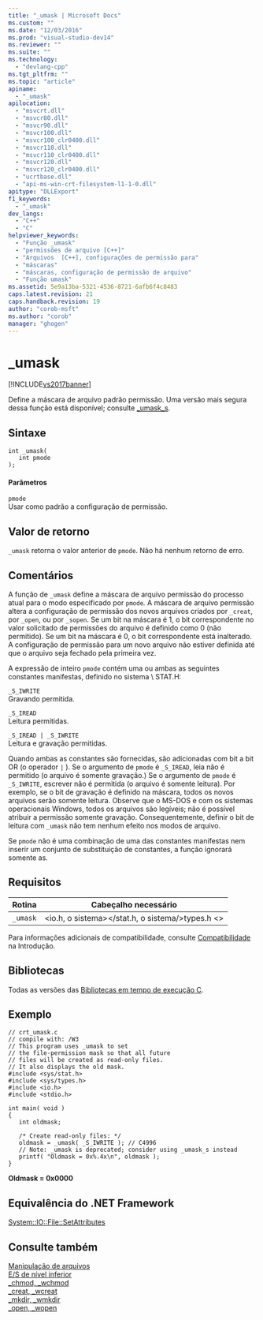 ```yaml
---
title: "_umask | Microsoft Docs"
ms.custom: ""
ms.date: "12/03/2016"
ms.prod: "visual-studio-dev14"
ms.reviewer: ""
ms.suite: ""
ms.technology: 
  - "devlang-cpp"
ms.tgt_pltfrm: ""
ms.topic: "article"
apiname: 
  - "_umask"
apilocation: 
  - "msvcrt.dll"
  - "msvcr80.dll"
  - "msvcr90.dll"
  - "msvcr100.dll"
  - "msvcr100_clr0400.dll"
  - "msvcr110.dll"
  - "msvcr110_clr0400.dll"
  - "msvcr120.dll"
  - "msvcr120_clr0400.dll"
  - "ucrtbase.dll"
  - "api-ms-win-crt-filesystem-l1-1-0.dll"
apitype: "DLLExport"
f1_keywords: 
  - "_umask"
dev_langs: 
  - "C++"
  - "C"
helpviewer_keywords: 
  - "Função _umask"
  - "permissões de arquivo [C++]"
  - "Arquivos  [C++], configurações de permissão para"
  - "máscaras"
  - "máscaras, configuração de permissão de arquivo"
  - "Função umask"
ms.assetid: 5e9a13ba-5321-4536-8721-6afb6f4c8483
caps.latest.revision: 21
caps.handback.revision: 19
author: "corob-msft"
ms.author: "corob"
manager: "ghogen"
---
```

# _umask
[!INCLUDE[vs2017banner](../../assembler/inline/includes/vs2017banner.md)]

Define a máscara de arquivo padrão permissão.  Uma versão mais segura dessa função está disponível; consulte [\_umask\_s](../Topic/_umask_s.md).  
  
## Sintaxe  
  
```  
int _umask(  
   int pmode   
);  
```  
  
#### Parâmetros  
 `pmode`  
 Usar como padrão a configuração de permissão.  
  
## Valor de retorno  
 `_umask` retorna o valor anterior de `pmode`.  Não há nenhum retorno de erro.  
  
## Comentários  
 A função de `_umask` define a máscara de arquivo permissão do processo atual para o modo especificado por `pmode`*.* A máscara de arquivo permissão altera a configuração de permissão dos novos arquivos criados por `_creat`, por `_open`, ou por `_sopen`.  Se um bit na máscara é 1, o bit correspondente no valor solicitado de permissões do arquivo é definido como 0 \(não permitido\).  Se um bit na máscara é 0, o bit correspondente está inalterado.  A configuração de permissão para um novo arquivo não estiver definida até que o arquivo seja fechado pela primeira vez.  
  
 A expressão de inteiro `pmode` contém uma ou ambas as seguintes constantes manifestas, definido no sistema \\ STAT.H:  
  
 `_S_IWRITE`  
 Gravando permitida.  
  
 `_S_IREAD`  
 Leitura permitidas.  
  
 `_S_IREAD | _S_IWRITE`  
 Leitura e gravação permitidas.  
  
 Quando ambas as constantes são fornecidas, são adicionadas com bit a bit OR \(o operador          `|`  \).  Se o argumento de `pmode` é `_S_IREAD`, leia não é permitido \(o arquivo é somente gravação.\)  Se o argumento de `pmode` é `_S_IWRITE`, escrever não é permitida \(o arquivo é somente leitura\).  Por exemplo, se o bit de gravação é definido na máscara, todos os novos arquivos serão somente leitura.  Observe que o MS\-DOS e com os sistemas operacionais Windows, todos os arquivos são legíveis; não é possível atribuir a permissão somente gravação.  Consequentemente, definir o bit de leitura com `_umask` não tem nenhum efeito nos modos de arquivo.  
  
 Se `pmode` não é uma combinação de uma das constantes manifestas nem inserir um conjunto de substituição de constantes, a função ignorará somente as.  
  
## Requisitos  
  
|Rotina|Cabeçalho necessário|  
|------------|--------------------------|  
|`_umask`|\<io.h, o sistema\>\<\/stat.h, o sistema\/\>types.h \<\>|  
  
 Para informações adicionais de compatibilidade, consulte [Compatibilidade](../../c-runtime-library/compatibility.md) na Introdução.  
  
## Bibliotecas  
 Todas as versões das [Bibliotecas em tempo de execução C](../../c-runtime-library/crt-library-features.md).  
  
## Exemplo  
  
```  
// crt_umask.c  
// compile with: /W3  
// This program uses _umask to set  
// the file-permission mask so that all future  
// files will be created as read-only files.  
// It also displays the old mask.  
#include <sys/stat.h>  
#include <sys/types.h>  
#include <io.h>  
#include <stdio.h>  
  
int main( void )  
{  
   int oldmask;  
  
   /* Create read-only files: */  
   oldmask = _umask( _S_IWRITE ); // C4996  
   // Note: _umask is deprecated; consider using _umask_s instead  
   printf( "Oldmask = 0x%.4x\n", oldmask );  
}  
```  
  
  **Oldmask \= 0x0000**   
## Equivalência do .NET Framework  
 [System::IO::File::SetAttributes](https://msdn.microsoft.com/en-us/library/system.io.file.setattributes.aspx)  
  
## Consulte também  
 [Manipulação de arquivos](../../c-runtime-library/file-handling.md)   
 [E\/S de nível inferior](../../c-runtime-library/low-level-i-o.md)   
 [\_chmod, \_wchmod](../../c-runtime-library/reference/chmod-wchmod.md)   
 [\_creat, \_wcreat](../../c-runtime-library/reference/creat-wcreat.md)   
 [\_mkdir, \_wmkdir](../Topic/_mkdir,%20_wmkdir.md)   
 [\_open, \_wopen](../../c-runtime-library/reference/open-wopen.md)